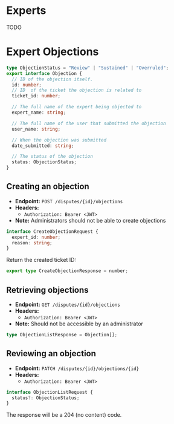 # Experts

TODO

# Expert Objections

```ts
type ObjectionStatus = "Review" | "Sustained" | "Overruled";
export interface Objection {
  // ID of the objection itself.
  id: number;
  // ID  of the ticket the objection is related to
  ticket_id: number;

  // The full name of the expert being objected to
  expert_name: string;

  // The full name of the user that submitted the objection
  user_name: string;

  // When the objection was submitted
  date_submitted: string;

  // The status of the objection
  status: ObjectionStatus;
}
```

## Creating an objection

- **Endpoint:** `POST /disputes/{id}/objections`
- **Headers:**
  - `Authorization: Bearer <JWT>`
- **Note:** Administrators should not be able to create objections

```ts
interface CreateObjectionRequest {
  expert_id: number;
  reason: string;
}
```

Return the created ticket ID:

```ts
export type CreateObjectionResponse = number;
```

## Retrieving objections

- **Endpoint:** `GET /disputes/{id}/objections`
- **Headers:**
  - `Authorization: Bearer <JWT>`
- **Note:** Should not be accessible by an administrator

```ts
type ObjectionListResponse = Objection[];
```

## Reviewing an objection

- **Endpoint:** `PATCH /disputes/{id}/objections/{id}`
- **Headers:**
  - `Authorization: Bearer <JWT>`

```ts
interface ObjectionListRequest {
  status?: ObjectionStatus;
}
```

The response will be a 204 (no content) code.
